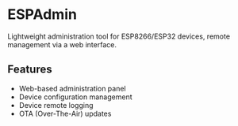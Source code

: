 # ESPAdmin

Lightweight administration tool for ESP8266/ESP32 devices, remote management via a web interface.

## Features
- Web-based administration panel
- Device configuration management
- Device remote logging
- OTA (Over-The-Air) updates

